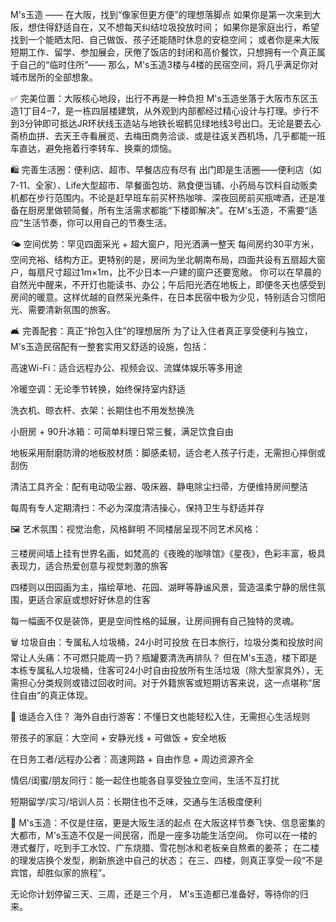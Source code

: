 M's玉造 —— 在大阪，找到“像家但更方便”的理想落脚点
如果你是第一次来到大阪，想住得舒适自在，又不想每天纠结垃圾投放时间；
如果你是家庭出行，希望找到一个能晒太阳、自己做饭、孩子还能随时休息的安稳空间；
或者你是来大阪短期工作、留学、参加展会，厌倦了饭店的封闭和高价餐饮，只想拥有一个真正属于自己的“临时住所”——
那么，M's玉造3楼与4楼的民宿空间，将几乎满足你对城市居所的全部想象。

✅ 完美位置：大阪核心地段，出行不再是一种负担
M's玉造坐落于大阪市东区玉造1丁目4−7，是一栋四层楼建筑，从外观到内部都经过精心设计与打理。步行不到3分钟即可抵达JR环状线玉造站与地铁长堀鹤见绿地线3号出口。无论是要去心斋桥血拼、去天王寺看展览、去梅田商务洽谈、或是往返关西机场，几乎都能一班车直达，避免拖着行李转车、换乘的烦恼。

🛍️ 完善生活圈：便利店、超市、早餐店应有尽有
出门即是生活圈——便利店（如7-11、全家）、Life大型超市、早餐面包坊、熟食便当铺、小药局与饮料自动贩卖机都在步行范围内。不论是赶早班车前买杯热咖啡、深夜回房前买瓶啤酒，还是准备在厨房里做顿简餐，所有生活需求都能“下楼即解决”。在M's玉造，不需要“适应”生活节奏，你可以用自己的节奏生活。

🌤️ 空间优势：罕见四面采光 + 超大窗户，阳光洒满一整天
每间房约30平方米，空间充裕、结构方正。更特别的是，房间为坐北朝南布局，四面共设有五扇超大窗户，每扇尺寸超过1m×1m，比不少日本一户建的窗户还要宽敞。
你可以在早晨的自然光中醒来，不开灯也能读书、办公；午后阳光洒在地板上，即便冬天也感受到房间的暖意。这样优越的自然采光条件，在日本民宿中极为少见，特别适合习惯阳光、需要清新氛围的旅客。

🛋️ 完善配套：真正“拎包入住”的理想居所
为了让入住者真正享受便利与独立，M's玉造民宿配有一整套实用又舒适的设施，包括：

高速Wi-Fi：适合远程办公、视频会议、流媒体娱乐等多用途

冷暖空调：无论季节转换，始终保持室内舒适

洗衣机、晾衣杆、衣架：长期住也不用发愁换洗

小厨房 + 90升冰箱：可简单料理日常三餐，满足饮食自由

地板采用耐磨防滑的地板胶材质：脚感柔韧，适合老人孩子行走，无需担心摔倒或刮伤

清洁工具齐全：配有电动吸尘器、吸床器、静电除尘扫帚，方便维持房间整洁

每周有专人定期清扫：不必为深度清洁操心，保持卫生与舒适并存

🖼️ 艺术氛围：视觉治愈，风格鲜明
不同楼层呈现不同艺术风格：

三楼房间墙上挂有世界名画，如梵高的《夜晚的咖啡馆》《星夜》，色彩丰富，极具表现力，适合热爱创意与视觉刺激的旅客

四楼则以田园画为主，描绘草地、花园、湖畔等静谧风景，营造温柔宁静的居住氛围，更适合家庭或想好好休息的住客

每一幅画不仅是装饰，更是空间性格的延展，让房间拥有自己独特的灵魂。

🗑️ 垃圾自由：专属私人垃圾桶，24小时可投放
在日本旅行，垃圾分类和投放时间常让人头痛：不可燃只能周一扔？瓶罐要清洗再排队？
但在M's玉造，楼下即是本栋专属私人垃圾桶，住客可24小时自由投放所有生活垃圾（除大型家具外），无需担心分类规则或错过回收时间。对于外籍旅客或短期访客来说，这一点堪称“居住自由”的真正体现。

🧳 谁适合入住？
海外自由行游客：不懂日文也能轻松入住，无需担心生活规则

带孩子的家庭：大空间 + 安静光线 + 可做饭 + 安全地板

在日务工者/远程办公者：高速网路 + 自由作息 + 周边资源齐全

情侣/闺蜜/朋友同行：能一起住也能各自享受独立空间，生活不互打扰

短期留学/实习/培训人员：长期住也不乏味，交通与生活极度便利

🎯 M's玉造：不仅是住宿，更是大阪生活的起点
在大阪这样节奏飞快、信息密集的大都市，M's玉造不仅是一间民宿，而是一座多功能生活空间。
你可以在一楼的港式餐厅，吃到手工水饺、广东烧腊、雪花刨冰和老板亲自熬煮的姜茶；
在二楼的理发店换个发型，刷新旅途中自己的状态；
在三、四楼，则真正享受一段“不是宾馆，却胜似家的旅程”。

无论你计划停留三天、三周，还是三个月，
M's玉造都已准备好，等待你的归来。